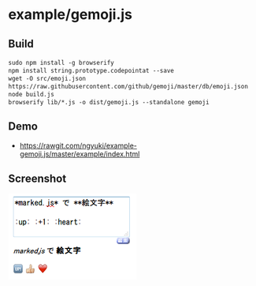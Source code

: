 # example/gemoji.js

## Build

```
sudo npm install -g browserify
npm install string.prototype.codepointat --save
wget -O src/emoji.json https://raw.githubusercontent.com/github/gemoji/master/db/emoji.json
node build.js
browserify lib/*.js -o dist/gemoji.js --standalone gemoji
```

## Demo

- https://rawgit.com/ngyuki/example-gemoji.js/master/example/index.html

## Screenshot

![example/img.png](example/img.png)
